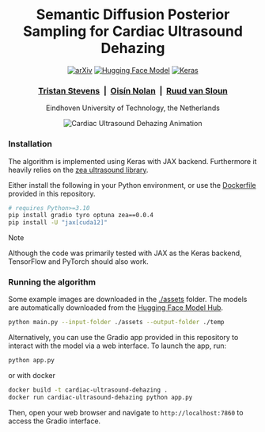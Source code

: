 <div align="center">
	<h1>Semantic Diffusion Posterior Sampling for Cardiac Ultrasound Dehazing</h1>
	<p>
		<a href="https://arxiv.org/abs/0000.0000"><img src="https://img.shields.io/badge/arXiv-0000.0000-b31b1b.svg?logo=arXiv" alt="arXiv"></a>
		<a href="https://huggingface.co/collections/tristan-deep/semantic-diffusion-posterior-sampling-for-cardiac-ultrasound-68a70559a7f719c7e6bd5788"><img src="https://img.shields.io/badge/🤗%20Hugging%20Face-Model-orange" alt="Hugging Face Model"></a>
		<a href="https://keras.io/"><img src="https://img.shields.io/badge/Keras-EE4C2C?logo=keras&logoColor=white" alt="Keras"></a>
	</p>
		<h3>
			<a href="https://tristan-deep.github.io/">Tristan Stevens</a> &nbsp;|&nbsp;
			<a href="https://oisinnolan.github.io/">Oisín Nolan</a> &nbsp;|&nbsp;
			<a href="https://www.tue.nl/en/research/researchers/ruud-van-sloun">Ruud van Sloun</a>
		</h3>
	<p>Eindhoven University of Technology, the Netherlands</p>
</div>

<p align="center">
	<img src="https://github.com/tristan-deep/semantic-diffusion-echo-dehazing/raw/main/paper/animation.gif" alt="Cardiac Ultrasound Dehazing Animation" style="max-width: 100%; height: auto;">
</p>

### Installation

The algorithm is implemented using Keras with JAX backend. Furthermore it heavily relies on the [zea ultrasound library](https://github.com/tue-bmd/zea).

Either install the following in your Python environment, or use the [Dockerfile](./Dockerfile) provided in this repository.

```bash
# requires Python>=3.10
pip install gradio tyro optuna zea==0.0.4
pip install -U "jax[cuda12]"
```

> [!NOTE]
> Although the code was primarily tested with JAX as the Keras backend, TensorFlow and PyTorch should also work.

### Running the algorithm

Some example images are downloaded in the [./assets](./assets) folder. The models are automatically downloaded from the [Hugging Face Model Hub](https://huggingface.co/collections/tristan-deep/semantic-diffusion-posterior-sampling-for-cardiac-ultrasound-68a70559a7f719c7e6bd5788).

```bash
python main.py --input-folder ./assets --output-folder ./temp
```

Alternatively, you can use the Gradio app provided in this repository to interact with the model via a web interface. To launch the app, run:

```bash
python app.py
```

or with docker

```bash
docker build -t cardiac-ultrasound-dehazing .
docker run cardiac-ultrasound-dehazing python app.py
```

Then, open your web browser and navigate to `http://localhost:7860` to access the Gradio interface.